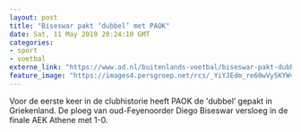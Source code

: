 ```yaml
---
layout: post
title: "Biseswar pakt ‘dubbel’ met PAOK"
date: Sat, 11 May 2019 20:24:10 GMT
categories: 
- sport 
- voetbal 
externe_link: "https://www.ad.nl/buitenlands-voetbal/biseswar-pakt-dubbel-met-paok~a7a597a3/"
feature_image: "https://images4.persgroep.net/rcs/_YiYJEdm_re60wVy5KYWv2itPV8/diocontent/148014402/_fitwidth/400/?appId=21791a8992982cd8da851550a453bd7f&quality=0.7"
---
```


Voor de eerste keer in de clubhistorie heeft PAOK de 'dubbel’ gepakt in Griekenland. De ploeg van oud-Feyenoorder Diego Biseswar versloeg in de finale AEK Athene met 1-0.
